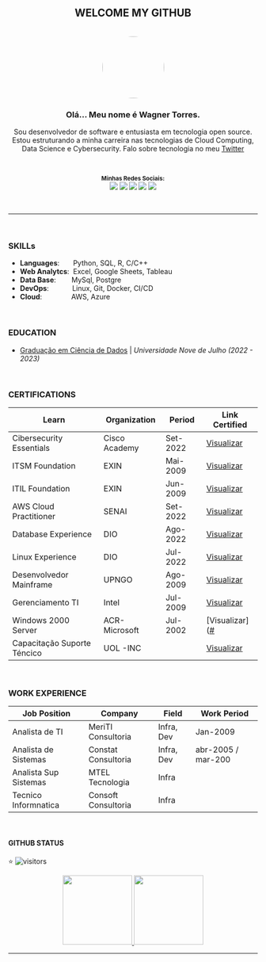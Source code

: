 <center>

## WELCOME MY GITHUB

<br />

<img style="border-radius: 65px;" alt="" width="125" height="125" class="avatar avatar-user width-full border color-bg-default" src="https://avatars.githubusercontent.com/u/44095306?v=4">

<br />

### Olá... Meu nome é **Wagner Torres.**



Sou desenvolvedor de software e entusiasta em tecnologia open source. Estou estruturando a minha carreira nas tecnologias de Cloud Computing, Data Science e Cybersecurity. Falo sobre tecnologia no meu [Twitter](https://twitter.com/wagnertorresbr)


<br />

<sub> <strong>Minhas Redes Sociais: </strong> <br>
[<img src = "https://img.shields.io/badge/GitHub-100000?style=for-the-badge&logo=github&logoColor=white">](https://github.com/wstorres)
[<img src = "https://img.shields.io/badge/Facebook-1877F2?style=for-the-badge&logo=facebook&logoColor=white">](https://www.facebook.com/wagner.torres.sp/)
[<img src="https://img.shields.io/badge/linkedin-%230077B5.svg?&style=for-the-badge&logo=linkedin&logoColor=white" />](https://www.linkedin.com/in/wagnersiltor/)
[<img src = "https://img.shields.io/badge/Twitter-1DA1F2?style=for-the-badge&logo=twitter&logoColor=white">](https://twitter.com/wagner.siltor)
[<img src = "https://img.shields.io/badge/instagram-%23E4405F.svg?&style=for-the-badge&logo=instagram&logoColor=white">](https://www.instagram.com/wagner.torres.sp/)
</sub>

</center>

<br />

---

<br />

### SKILLs

- **Languages**:&nbsp;&nbsp;&nbsp;&nbsp;&nbsp;&nbsp; Python, SQL, R, C/C++
- **Web Analytcs**:&nbsp;                 Excel, Google Sheets, Tableau
- **Data Base**:&nbsp;&nbsp;&nbsp;&nbsp;&nbsp;&nbsp;&nbsp; MySql, Postgre
- **DevOps**:&nbsp;&nbsp;&nbsp;&nbsp;&nbsp;&nbsp;&nbsp;&nbsp;&nbsp;&nbsp;&nbsp; Linux, Git, Docker, CI/CD
- **Cloud**:&nbsp;&nbsp;&nbsp;&nbsp;&nbsp;&nbsp;&nbsp;&nbsp;&nbsp;&nbsp;&nbsp;&nbsp;&nbsp;&nbsp; AWS, Azure


<br />

### EDUCATION

- [Graduação em Ciência de Dados](#) | *Universidade Nove de Julho (2022 - 2023)*


<br />

### CERTIFICATIONS 

| **Learn**                   | **Organization**    | **Period**  | **Link Certified**   |
| --------------------------- | ------------------- | ----------- | -------------------- |
| Cibersecurity Essentials    | Cisco Academy       | Set-2022    | [Visualizar](https://github.com/wstorres/certificados/cs-intro.png)      |
| ITSM Foundation             | EXIN                | Mai-2009    | [Visualizar]([#](https://github.com/wstorres/certificados/../../../../../certificados/ITSM-EXIN.png.git))      |
| ITIL Foundation             | EXIN                | Jun-2009    | [Visualizar](https://github.com/wstorres/certificados/../../../../../certificados/ITILV3.png)      |
| AWS Cloud Practitioner      | SENAI               | Set-2022    | [Visualizar](#)      |
| Database Experience         | DIO                 | Ago-2022    | [Visualizar](#)      |
| Linux Experience            | DIO                 | Jul-2022    | [Visualizar](#)      |
| Desenvolvedor Mainframe     | UPNGO               | Ago-2009    | [Visualizar](https://github.com/wstorres/certificados/../../../../../certificados/DESENV-MAINFRAME.png)
| Gerenciamento TI            | Intel               | Jul-2009    | [Visualizar](https://github.com/wstorres/certificados/../../../../../certificados/GERENC-TI-INTEL.png)      |
| Windows 2000 Server         | ACR-Microsoft       | Jul-2002    | [Visualizar]([#](https://github.com/wstorres/certificados/../../../../../certificados/WIN200-SERVER-MICROSOFT.png)      |
| Capacitação Suporte Téncico | UOL -INC            |             | [Visualizar]([#](https://github.com/wstorres/certificados/../../../../../certificados/CAPACI-SUPORTE-UOL.png))      |


<br />

### WORK EXPERIENCE 

| **Job Position**       | **Company**                 | **Field**            | **Work Period**    |
| ---------------------- | --------------------------- | -------------------- | ------------------ |
| Analista de TI         | MeriTI Consultoria          | Infra, Dev           | Jan-2009           |  
| Analista de Sistemas   | Constat Consultoria         | Infra, Dev           | abr-2005 / mar-200 |
| Analista Sup Sistemas  | MTEL Tecnologia             | Infra                |                    |
| Tecnico Informnatica   | Consoft Consultoria         | Infra                |                    |

<br />

#### GITHUB STATUS 

⭐
![visitors](https://visitor-badge.glitch.me/badge?page_id=wstorres.wstorres) 

<div align="center"> 

  <a href="https://github.com/wstorres">

  <img height="140em" src="https://github-readme-stats.vercel.app/api?username=wstorres&show_icons=true&theme=dracula&include_all_commits=true&count_private=true"/>

  <img height="140em" src="https://github-readme-stats.vercel.app/api/top-langs/?username=wstorres&layout=compact&langs_count=7&theme=dracula"/>

</div>

---








